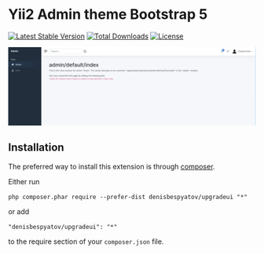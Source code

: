 Yii2 Admin theme Bootstrap 5
===============

[![Latest Stable Version](https://poser.pugx.org/denisbespyatov/upgradeui/v/stable)](https://packagist.org/packages/denisbespyatov/upgradeui)
[![Total Downloads](https://poser.pugx.org/denisbespyatov/upgradeui/downloads)](https://packagist.org/packages/denisbespyatov/upgradeui)
[![License](https://poser.pugx.org/denisbespyatov/upgradeui/license)](https://packagist.org/packages/denisbespyatov/upgradeui)


!["Yii2 Admin Theme"](https://github.com/denisbespyatov/upgradeui/blob/master/screen.png)

Installation
------------

The preferred way to install this extension is through [composer](http://getcomposer.org/download/).

Either run

```
php composer.phar require --prefer-dist denisbespyatov/upgradeui "*"
```

or add

```
"denisbespyatov/upgradeui": "*"
```

to the require section of your `composer.json` file.

